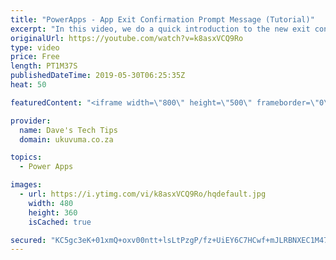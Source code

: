 ```yaml
---
title: "PowerApps - App Exit Confirmation Prompt Message (Tutorial)"
excerpt: "In this video, we do a quick introduction to the new exit confirmation message functionality in PowerApps. Previously we had to create a message box (from scratch) to achieve the same functionality!  What makes me even more excited is that this seems to hint that Microsoft is starting to spend time on"
originalUrl: https://youtube.com/watch?v=k8asxVCQ9Ro
type: video
price: Free
length: PT1M37S
publishedDateTime: 2019-05-30T06:25:35Z
heat: 50

featuredContent: "<iframe width=\"800\" height=\"500\" frameborder=\"0\" src=\"https://www.youtube.com/embed/k8asxVCQ9Ro\" allow=\"accelerometer; autoplay; encrypted-media; gyroscope; picture-in-picture\" allowfullscreen></iframe>"

provider:
  name: Dave's Tech Tips
  domain: ukuvuma.co.za

topics:
  - Power Apps

images:
  - url: https://i.ytimg.com/vi/k8asxVCQ9Ro/hqdefault.jpg
    width: 480
    height: 360
    isCached: true

secured: "KC5gc3eK+01xmQ+oxv00ntt+lsLtPzgP/fz+UiEY6C7HCwf+mJLRBNXEC1M471O4pfqDbjA/n/vRUPwMPbnjhPbtAiWs7OtyIQy/EgyMqu12auNym9IoOYDrMtFjYInYS6QqoqUzK2c2/BbXoYYKptFq3vKJd/E6QtXBFFoZbxLvGtmeWF38B/wvAsVrIUX0u1jXcLna65b0NpPffUhONWoyFGrHhWLiq3kV7V4i/h3uvVLq+BoGvwrXPsLlc8eV2QHgjzDDFFyQ6r08SQWj9DcF71BHrGGsSXYC4136cVHjodq3KAZN7nvyTJi3DITvZM20B+MExTLbr2TEhH1n0tWKXsje+n6s51S6aTWc93GGuaqbeHrBbOeWCC06GyIKocWU5vzwJJMNtoYW1wOMfEWMQnSCWTI7J9I3pRPRSEM=;Kf1JbVcXRL9AWaQkzPyDQw=="
---
```



